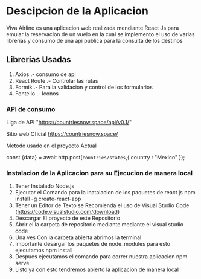 # Descipcion de la Aplicacion

Viva Airline es una aplicacion web realizada mendiante React Js para emular la reservacion de un vuelo en la cual se implemento el uso de varias librerias y consumo de una api publica para la consulta de los destinos 

## Librerias Usadas

1) Axios .- consumo de api
2) React Route .- Controlar las rutas
3) Formik .- Para la validacion y control de los formularios
4) Fontello .- Iconos
### API de consumo

Liga de API "https://countriesnow.space/api/v0.1/"

Sitio web Oficial https://countriesnow.space/

Metodo usado en el proyecto Actual 

  const {data} = await http.post(`countries/states`,{
        country : "Mexico"
    });

### Instalacion de la Aplicacion para su Ejecucion de manera local

1) Tener Instalado Node.js 
2) Ejecutar el Comando para la inatalacion de los paquetes de react js npm install -g create-react-app
3) Tener un Editor de Texto se Recomienda el uso de Visual Studio Code (https://code.visualstudio.com/download)
4) Descargar El proyecto de este Repositorio
5) Abrir el la carpeta de repositorio mediante mediante el visual studio code 
6) Una ves Con la carpeta abierta abrimos la terminal 
7) Importante desargar los paquetes de node_modules para esto ejecutamos npm install
8) Despues ejecutamos el comando para correr nuestra aplicacion npm serve 
9) Listo ya con esto tendremos abierto la aplicacion de manera local 
